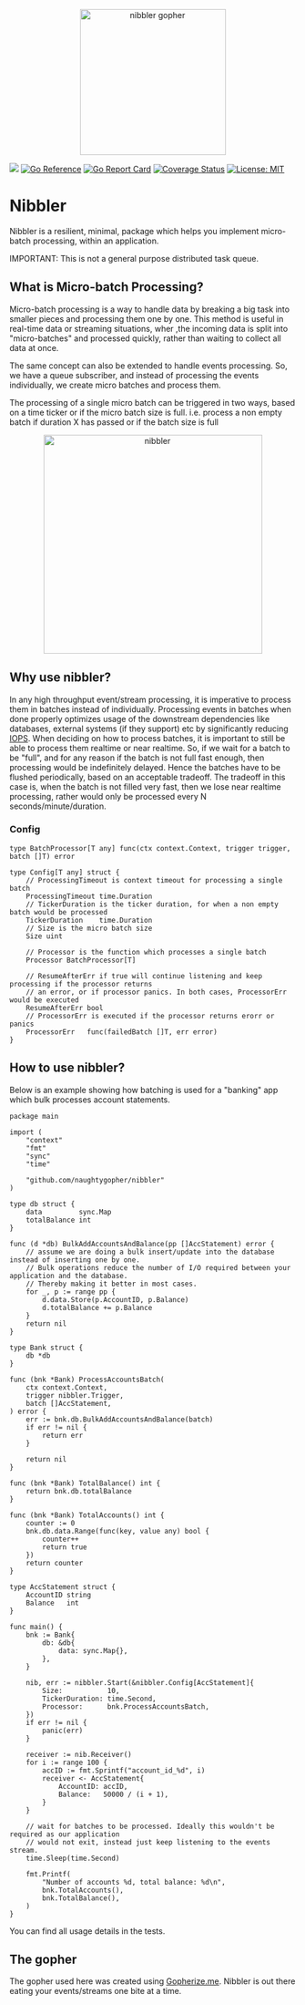 <p align="center"><img src="https://github.com/user-attachments/assets/1b34c21a-8031-43d3-a172-44e039b58190" alt="nibbler gopher" width="256px"/></p>

[![](https://github.com/naughtygopher/nibbler/actions/workflows/go.yml/badge.svg?branch=main)](https://github.com/naughtygopher/nibbler/actions)
[![Go Reference](https://pkg.go.dev/badge/github.com/naughtygopher/nibbler.svg)](https://pkg.go.dev/github.com/naughtygopher/nibbler)
[![Go Report Card](https://goreportcard.com/badge/github.com/naughtygopher/nibbler?cache_invalidate=1)](https://goreportcard.com/report/github.com/naughtygopher/nibbler)
[![Coverage Status](https://coveralls.io/repos/github/naughtygopher/nibbler/badge.svg?branch=main&cache_invalidate=1)](https://coveralls.io/github/naughtygopher/nibbler?branch=main)
[![License: MIT](https://img.shields.io/badge/License-MIT-yellow.svg)](https://github.com/creativecreature/sturdyc/blob/master/LICENSE)

# Nibbler

Nibbler is a resilient, minimal, package which helps you implement micro-batch processing, within an application.

IMPORTANT: This is not a general purpose distributed task queue.

## What is Micro-batch Processing?

Micro-batch processing is a way to handle data by breaking a big task into smaller pieces and processing them one by one. This method is useful in real-time data or streaming situations, wher ,the incoming data is split into "micro-batches" and processed quickly, rather than waiting to collect all data at once.

The same concept can also be extended to handle events processing. So, we have a queue subscriber, and instead of processing the events individually, we create micro batches and process them.

The processing of a single micro batch can be triggered in two ways, based on a time ticker or if the micro batch size is full. i.e. process a non empty batch if duration X has passed or if the batch size is full

<p align="center">
<img src="https://github.com/user-attachments/assets/0a7df1c0-2d23-475e-9cc3-205f3f9bf4c4" alt="nibbler" width="384px"/>
</p>

## Why use nibbler?

In any high throughput event/stream processing, it is imperative to process them in batches instead of individually. Processing events in batches when done properly optimizes usage of the downstream dependencies like databases, external systems (if they support) etc by significantly reducing [IOPS](https://en.wikipedia.org/wiki/IOPS). When deciding on how to process batches, it is important to still be able to process them realtime or near realtime. So, if we wait for a batch to be "full", and for any reason if the batch is not full fast enough, then processing would be indefinitely delayed. Hence the batches have to be flushed periodically, based on an acceptable tradeoff. The tradeoff in this case is, when the batch is not filled very fast, then we lose near realtime processing, rather would only be processed every N seconds/minute/duration.

### Config

```golang
type BatchProcessor[T any] func(ctx context.Context, trigger trigger, batch []T) error

type Config[T any] struct {
    // ProcessingTimeout is context timeout for processing a single batch
    ProcessingTimeout time.Duration
    // TickerDuration is the ticker duration, for when a non empty batch would be processed
    TickerDuration    time.Duration
    // Size is the micro batch size
    Size uint

    // Processor is the function which processes a single batch
    Processor BatchProcessor[T]

    // ResumeAfterErr if true will continue listening and keep processing if the processor returns
    // an error, or if processor panics. In both cases, ProcessorErr would be executed
    ResumeAfterErr bool
    // ProcessorErr is executed if the processor returns erorr or panics
    ProcessorErr   func(failedBatch []T, err error)
}
```

## How to use nibbler?

Below is an example showing how batching is used for a "banking" app which bulk processes account statements.

```golang
package main

import (
	"context"
	"fmt"
	"sync"
	"time"

	"github.com/naughtygopher/nibbler"
)

type db struct {
	data         sync.Map
	totalBalance int
}

func (d *db) BulkAddAccountsAndBalance(pp []AccStatement) error {
	// assume we are doing a bulk insert/update into the database instead of inserting one by one.
	// Bulk operations reduce the number of I/O required between your application and the database.
	// Thereby making it better in most cases.
	for _, p := range pp {
		d.data.Store(p.AccountID, p.Balance)
		d.totalBalance += p.Balance
	}
	return nil
}

type Bank struct {
	db *db
}

func (bnk *Bank) ProcessAccountsBatch(
	ctx context.Context,
	trigger nibbler.Trigger,
	batch []AccStatement,
) error {
	err := bnk.db.BulkAddAccountsAndBalance(batch)
	if err != nil {
		return err
	}

	return nil
}

func (bnk *Bank) TotalBalance() int {
	return bnk.db.totalBalance
}

func (bnk *Bank) TotalAccounts() int {
	counter := 0
	bnk.db.data.Range(func(key, value any) bool {
		counter++
		return true
	})
	return counter
}

type AccStatement struct {
	AccountID string
	Balance   int
}

func main() {
	bnk := Bank{
		db: &db{
			data: sync.Map{},
		},
	}

	nib, err := nibbler.Start(&nibbler.Config[AccStatement]{
		Size:           10,
		TickerDuration: time.Second,
		Processor:      bnk.ProcessAccountsBatch,
	})
	if err != nil {
		panic(err)
	}

	receiver := nib.Receiver()
	for i := range 100 {
		accID := fmt.Sprintf("account_id_%d", i)
		receiver <- AccStatement{
			AccountID: accID,
			Balance:   50000 / (i + 1),
		}
	}

	// wait for batches to be processed. Ideally this wouldn't be required as our application
	// would not exit, instead just keep listening to the events stream.
	time.Sleep(time.Second)

	fmt.Printf(
		"Number of accounts %d, total balance: %d\n",
		bnk.TotalAccounts(),
		bnk.TotalBalance(),
	)
}
```

You can find all usage details in the tests.

## The gopher

The gopher used here was created using [Gopherize.me](https://gopherize.me/). Nibbler is out there eating your events/streams
one bite at a time.
